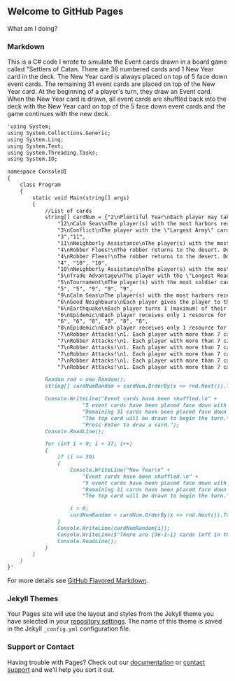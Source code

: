 ## Welcome to GitHub Pages

What am I doing?

### Markdown

This is a C# code I wrote to simulate the Event cards drawn in a board game called "Settlers of Catan.
There are 36 numbered cards and 1 New Year card in the deck.
The New Year card is always placed on top of 5 face down event cards. The remaining 31 event cards are placed on top of the New Year card.
At the beginning of a player's turn, they draw an Event card.
When the New Year card is drawn, all event cards are shuffled back into the deck with the New Year card on top of the 5 face down event cards and the game continues with the new deck.

```markdown
'using System;
using System.Collections.Generic;
using System.Linq;
using System.Text;
using System.Threading.Tasks;
using System.IO;

namespace ConsoleUI
{
    class Program
    {
        static void Main(string[] args)
        {
            //List of cards
            string[] cardNum = {"2\nPlentiful Year\nEach player may take 1 resource of his choice.",
                "12\nCalm Seas\nThe player(s) with the most harbors receives 1 resource card of his choice.",
                "3\nConflict\nThe player with the \"Largest Army\" card (if not claimed, each player with the most soldier cards) takes 1 resource card at random from any one player.",
                "3","11",
                "11\nNeighborly Assistance\nThe player(s) with the most victory points give(s) each player with fewer victory points 1 resource card of his choice. If you don't have enough resources to give each eligible player 1 resource, you give no resources.",
                "4\nRobber Flees!\nThe robber returns to the desert. Do not draw a card from any player.",
                "4\nRobber Flees!\nThe robber returns to the desert. Do not draw a card from any player.",
                "4", "10", "10",
                "10\nNeighborly Assistance\nThe player(s) with the most victory points give(s) each player with fewer victory points 1 resource card of his choice. If you don't have enough resources to give each eligible player 1 resource, you give no resources.",
                "5\nTrade Advantage\nThe player with the \"Longest Road\" card (if not claimed, the player with more roads than any other player) may take one resource card from any player. You may not take a development card.",
                "5\nTournament\nThe player(s) with the most soldier cards revealed takes 1 resource of his choice from the bank.", 
                "5", "5", "9", "9", "9",
                "9\nCalm Seas\nThe player(s) with the most harbors receives 1 resource card of his choice.",
                "6\nGood Neighbours\nEach player gives the player to their left 1 resource of the giver's choice (if they have one).",
                "6\nEarthquake\nEach player turns 1 (maximum) of their roads sideways.\nYou may not build roads until your turned road is repaired. The repairs cost 1 lumber and 1 brick.\nRoads turned sideways are still counted towards the \"Longest Road\".",
                "6\nEpidemic\nEach player receives only 1 resource for each of his cities that produces this turn.", 
                "6", "6", "8", "8", "8", "8",
                "8\nEpidemic\nEach player receives only 1 resource for each of his cities that produces this turn.",
                "7\nRobber Attacks!\n1. Each player with more than 7 cards must discard half (rounded down).\n2. Move the robber. Draw a random resource card from any 1 player with a settlement and/ore city next to the robber's new hex.",
                "7\nRobber Attacks!\n1. Each player with more than 7 cards must discard half (rounded down).\n2. Move the robber. Draw a random resource card from any 1 player with a settlement and/ore city next to the robber's new hex.",
                "7\nRobber Attacks!\n1. Each player with more than 7 cards must discard half (rounded down).\n2. Move the robber. Draw a random resource card from any 1 player with a settlement and/ore city next to the robber's new hex.",
                "7\nRobber Attacks!\n1. Each player with more than 7 cards must discard half (rounded down).\n2. Move the robber. Draw a random resource card from any 1 player with a settlement and/ore city next to the robber's new hex.",
                "7\nRobber Attacks!\n1. Each player with more than 7 cards must discard half (rounded down).\n2. Move the robber. Draw a random resource card from any 1 player with a settlement and/ore city next to the robber's new hex.",
                "7\nRobber Attacks!\n1. Each player with more than 7 cards must discard half (rounded down).\n2. Move the robber. Draw a random resource card from any 1 player with a settlement and/ore city next to the robber's new hex." };

            Random rnd = new Random();
            string[] cardNumRandom = cardNum.OrderBy(x => rnd.Next()).ToArray();

            Console.WriteLine("Event cards have been shuffled.\n" +
                        "5 event cards have been placed face down with the New Year card on top.\n" +
                        "Remaining 31 cards have been placed face down on top of the New Year card to form a new draw pile.\n" +
                        "The top card will be drawn to begin the turn.\n\n" +
                        "Press Enter to draw a card.");
            Console.ReadLine();

            for (int i = 0; i < 37; i++)
            {
                if (i == 30)
                {
                    Console.WriteLine("New Year\n" +
                        "Event cards have been shuffled.\n" +
                        "5 event cards have been placed face down with the New Year card on top.\n" +
                        "Remaining 31 cards have been placed face down on top of the New Year card to form a new draw pile.\n" +
                        "The top card will be drawn to begin the turn.\n");

                    i = 0;
                    cardNumRandom = cardNum.OrderBy(x => rnd.Next()).ToArray();
                }
                Console.WriteLine(cardNumRandom[i]);
                Console.WriteLine($"There are {36-i-1} cards left in the deck.");
                Console.ReadLine();
            }
        }
    }
}'

```

For more details see [GitHub Flavored Markdown](https://guides.github.com/features/mastering-markdown/).

### Jekyll Themes

Your Pages site will use the layout and styles from the Jekyll theme you have selected in your [repository settings](https://github.com/SPcodec/SPcodec.github.io/settings/pages). The name of this theme is saved in the Jekyll `_config.yml` configuration file.

### Support or Contact

Having trouble with Pages? Check out our [documentation](https://docs.github.com/categories/github-pages-basics/) or [contact support](https://support.github.com/contact) and we’ll help you sort it out.
